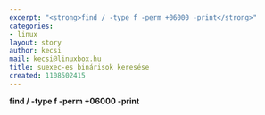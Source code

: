 ```yaml
---
excerpt: "<strong>find / -type f -perm +06000 -print</strong>"
categories:
- linux
layout: story
author: kecsi
mail: kecsi@linuxbox.hu
title: suexec-es binárisok keresése
created: 1108502415
---
```

<strong>find / -type f -perm +06000 -print</strong>
